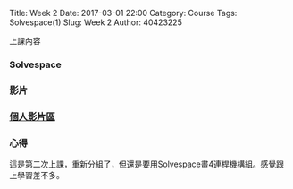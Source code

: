 Title: Week 2
Date: 2017-03-01 22:00
Category: Course
Tags: Solvespace(1)
Slug: Week 2
Author: 40423225


上課內容

<!-- PELICAN_END_SUMMARY -->


<h3>Solvespace</h3>




<h3>影片</h3>




<h3><a href="https://vimeo.com/user60053503">個人影片區</a></h3>




<h3>心得</h3>
<p>這是第二次上課，重新分組了，但還是要用Solvespace畫4連桿機構組。感覺跟上學習差不多。<p>